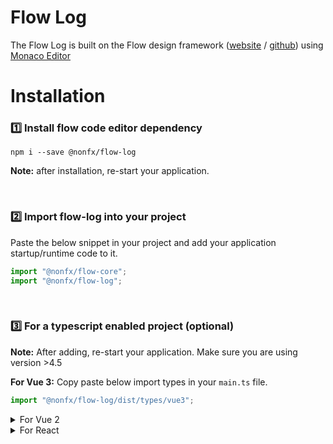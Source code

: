# Flow Log

The Flow Log is built on the Flow design framework ([website](https://flow.ollion.com/) / [github](https://github.com/ollionorg/flow-core)) using [Monaco Editor](https://microsoft.github.io/monaco-editor/)

# Installation

### 1️⃣ Install flow code editor dependency

```
npm i --save @nonfx/flow-log
```

**Note:** after installation, re-start your application.

<br>

### 2️⃣ Import flow-log into your project

Paste the below snippet in your project and add your application startup/runtime code to it.

```javascript
import "@nonfx/flow-core";
import "@nonfx/flow-log";
```

<br>

### 3️⃣ For a typescript enabled project (optional)

**Note:** After adding, re-start your application. Make sure you are using version >4.5

**For Vue 3:**
Copy paste below import types in your `main.ts` file.

```Javascript
import "@nonfx/flow-log/dist/types/vue3";
```

<details>
<summary>For Vue 2</summary>

Copy paste below import types in your `main.ts` file.

```Javascript
import "@nonfx/flow-log/dist/types/vue2";
```

</details>

<details>
<summary>For React</summary>

**React**: Include react type in `tsconfig.json` file like below.

```json
"include": ["src", "./node_modules/@nonfx/flow-log/dist/types/react.ts"]
```

</details>
<br>
